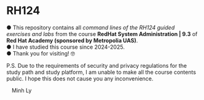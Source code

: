 # RH124
● This repository contains all _command lines of the RH124 guided exercises and labs_ from the course **RedHat System Administration | 9.3** of **Red Hat Academy (sponsored by Metropolia UAS)**.\
● I have studied this course since 2024-2025.\
● Thank you for visiting! 🤓

P.S. Due to the requirements of security  and  privacy  regulations for the study path and study platform, I am unable to make all the course contents public.
I hope this does not cause you any inconvenience.

&emsp;Minh Ly
